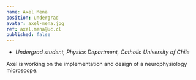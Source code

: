 ```yaml
---
name: Axel Mena
position: undergrad
avatar: axel-mena.jpg
ref: axel.mena@uc.cl
published: false
---
```


- _Undergrad student, Physics Department, Catholic University of Chile_

Axel is working on the implementation and design of a neurophysiology microscope.

